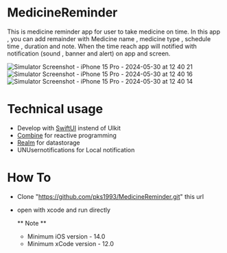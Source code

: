 # MedicineReminder
This is medicine reminder app for user to take medicine on time.
In this app , you can add remainder with Medicine name , medicine type , schedule time , duration and note. 
When the time reach app will notified with notification (sound , banner and alert) on app and screen.

![Simulator Screenshot - iPhone 15 Pro - 2024-05-30 at 12 40 21](https://github.com/pks1993/MedicineReminder/assets/22595699/54e11ad2-c3c2-4958-817c-d1c42e14fdc5)
![Simulator Screenshot - iPhone 15 Pro - 2024-05-30 at 12 40 16](https://github.com/pks1993/MedicineReminder/assets/22595699/8226c4a7-5ddd-4014-9807-e8d6763bd508)
![Simulator Screenshot - iPhone 15 Pro - 2024-05-30 at 12 40 14](https://github.com/pks1993/MedicineReminder/assets/22595699/c557a76e-c775-4700-978b-3dc617919827)



# Technical usage 
- Develop with [SwiftUI](https://developer.apple.com/xcode/swiftui/) instend of UIkit
- [Combine](https://developer.apple.com/documentation/combine) for reactive programming
- [Realm](https://www.mongodb.com/docs/atlas/device-sdks/) for datastorage
- UNUsernotifications for Local notification


# How To 
- Clone "https://github.com/pks1993/MedicineReminder.git" this url
- open with xcode and run directly

  ** Note **
  - Minimum iOS version - 14.0
  - Minimum xCode version - 12.0
 
    
